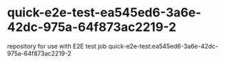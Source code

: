 # quick-e2e-test-ea545ed6-3a6e-42dc-975a-64f873ac2219-2
repository for use with E2E test job quick-e2e-test:ea545ed6-3a6e-42dc-975a-64f873ac2219-2
